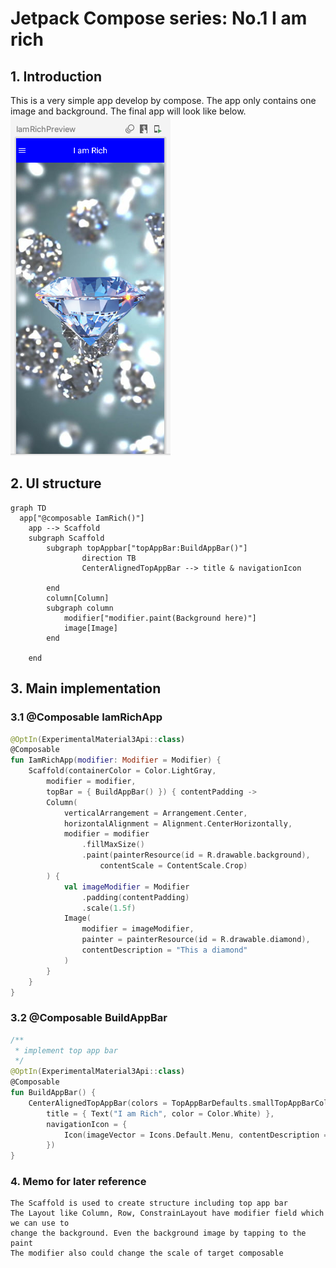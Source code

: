 # Jetpack Compose series: No.1 I am rich

## 1. Introduction
This is a very simple app develop by compose.
The app only contains one image and background.
The final app will look like below.
![](docs/iamrich.png)

## 2. UI structure
```mermaid
graph TD
  app["@composable IamRich()"]
	app --> Scaffold
	subgraph Scaffold
		subgraph topAppbar["topAppBar:BuildAppBar()"]
				direction TB
				CenterAlignedTopAppBar --> title & navigationIcon
				
		end
		column[Column]
		subgraph column
			modifier["modifier.paint(Background here)"]
			image[Image]
		end

	end
```
## 3. Main implementation
### 3.1 @Composable IamRichApp
```kotlin
@OptIn(ExperimentalMaterial3Api::class)
@Composable
fun IamRichApp(modifier: Modifier = Modifier) {
    Scaffold(containerColor = Color.LightGray,
        modifier = modifier,
        topBar = { BuildAppBar() }) { contentPadding ->
        Column(
            verticalArrangement = Arrangement.Center,
            horizontalAlignment = Alignment.CenterHorizontally,
            modifier = modifier
                .fillMaxSize()
                .paint(painterResource(id = R.drawable.background),
                    contentScale = ContentScale.Crop)
        ) {
            val imageModifier = Modifier
                .padding(contentPadding)
                .scale(1.5f)
            Image(
                modifier = imageModifier,
                painter = painterResource(id = R.drawable.diamond),
                contentDescription = "This a diamond"
            )
        }
    }
}
```

### 3.2 @Composable BuildAppBar
```kotlin
/**
 * implement top app bar
 */
@OptIn(ExperimentalMaterial3Api::class)
@Composable
fun BuildAppBar() {
    CenterAlignedTopAppBar(colors = TopAppBarDefaults.smallTopAppBarColors(containerColor = Color.Blue),
        title = { Text("I am Rich", color = Color.White) },
        navigationIcon = {
            Icon(imageVector = Icons.Default.Menu, contentDescription = "Menu", tint = Color.White)
        })
}
```

### 4. Memo for later reference
```
The Scaffold is used to create structure including top app bar
The Layout like Column, Row, ConstrainLayout have modifier field which we can use to 
change the background. Even the background image by tapping to the paint
The modifier also could change the scale of target composable
```
